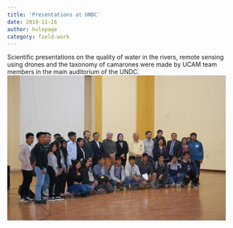```yaml
---
title: 'Presentations at UNDC'
date: 2019-11-16
author: hvlepage
category: field-work
---
```


Scientific presentations on the quality of water in the rivers, remote sensing using drones and the taxonomy of camarones were made by UCAM team members in the main auditorium of the UNDC.
![Group Photo UNDC](/assets/posts/nov2019_presentation.JPG)
